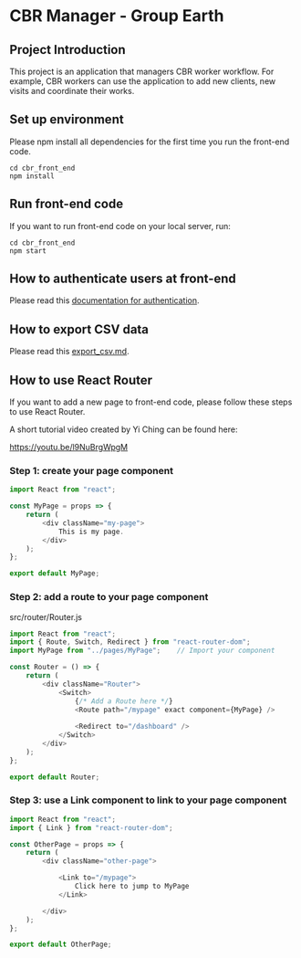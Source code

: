 # CBR Manager - Group Earth

## Project Introduction

This project is an application that managers CBR worker workflow. For example, CBR workers can use the application to add new clients, new visits and coordinate their works.

## Set up environment

Please npm install all dependencies for the first time you run the front-end code.

```
cd cbr_front_end
npm install
```

## Run front-end code

If you want to run front-end code on your local server, run:

```
cd cbr_front_end
npm start
```

## How to authenticate users at front-end

Please read this [documentation for authentication](documentations/authentication.md).

## How to export CSV data

Please read this [export_csv.md](documentations/export_csv.md).

## How to use React Router

If you want to add a new page to front-end code, please follow these steps to use React Router.

A short tutorial video created by Yi Ching can be found here:

https://youtu.be/l9NuBrgWpgM

### Step 1: create your page component

```js
import React from "react";

const MyPage = props => {
    return (
        <div className="my-page">
            This is my page.
        </div>
    );
};

export default MyPage;
```

### Step 2: add a route to your page component

src/router/Router.js

```js
import React from "react";
import { Route, Switch, Redirect } from "react-router-dom";
import MyPage from "../pages/MyPage";    // Import your component

const Router = () => {
    return (
        <div className="Router">
            <Switch>
                {/* Add a Route here */}
                <Route path="/mypage" exact component={MyPage} />  
 
                <Redirect to="/dashboard" />
            </Switch>
        </div>
    );
};

export default Router;

```

### Step 3: use a Link component to link to your page component

```js
import React from "react";
import { Link } from "react-router-dom";

const OtherPage = props => {
    return (
        <div className="other-page">

            <Link to="/mypage">
                Click here to jump to MyPage
            </Link>

        </div>
    );
};

export default OtherPage;

```

